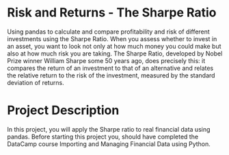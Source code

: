 # Risk and Returns - The Sharpe Ratio
Using pandas to calculate and compare profitability and risk of different investments using the Sharpe Ratio.
 When you assess whether to invest in an asset, you want to look not only at how much money you could make but also at how much risk you are taking. The Sharpe Ratio, developed by Nobel Prize winner William Sharpe some 50 years ago, does precisely this: it compares the return of an investment to that of an alternative and relates the relative return to the risk of the investment, measured by the standard deviation of returns.
 # Project Description
In this project, you will apply the Sharpe ratio to real financial data using pandas. Before starting this project you, should have completed the DataCamp course Importing and Managing Financial Data using Python.
